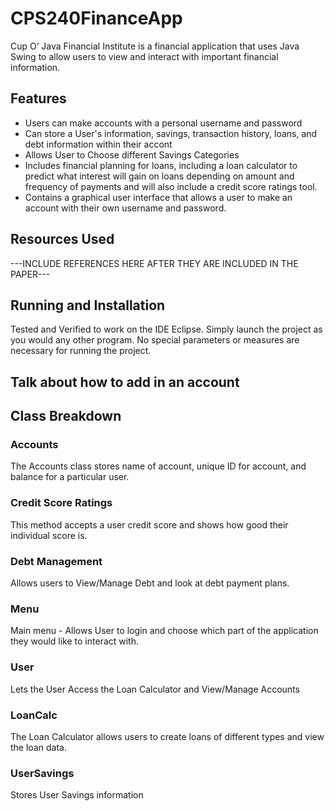 # CPS240FinanceApp

Cup O’ Java Financial Institute is a financial application that uses Java Swing to allow users to view and interact with important financial information. 

## Features
- Users can make accounts with a personal username and password
- Can store a User's information, savings, transaction history, loans, and debt information within their accont
- Allows User to Choose different Savings Categories
- Includes financial planning for loans, including a loan calculator to predict what interest will gain on loans depending on amount and frequency of payments and will also include a credit score ratings tool.
- Contains a graphical user interface that allows a user to make an account with their own username and password.

## Resources Used
---INCLUDE REFERENCES HERE AFTER THEY ARE INCLUDED IN THE PAPER---

## Running and Installation
Tested and Verified to work on the IDE Eclipse. Simply launch the project as you would any other program. No special parameters or measures are necessary for running the project. 

## Talk about how to add in an account

## Class Breakdown

### Accounts
The Accounts class stores name of account, unique ID for account, and balance for a particular user. 

### Credit Score Ratings
This method accepts a user credit score and shows how good their individual score is. 

### Debt Management 
Allows users to View/Manage Debt and look at debt payment plans. 

### Menu
Main menu - Allows User to login and choose which part of the application they would like to interact with. 

### User 
Lets the User Access the Loan Calculator and View/Manage Accounts
 
### LoanCalc
The Loan Calculator allows users to create loans of different types and view the loan data.

### UserSavings
Stores User Savings information


